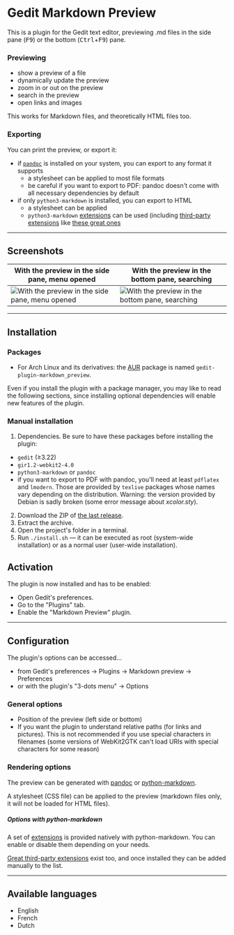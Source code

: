 
# Gedit Markdown Preview

<!-- TODO

Pour la release 2.0 :

- [x] rendu délayé
- [x] autoreload à true
- [ ] bandeau de message vide à l'ouverture ??
- export :
	- [ ] export mixte (md >[p3md]> html >[pandoc]> pdf)
	- [ ] labels on the 3rd page
	- [ ] merge
- tuer les trucs pas terminés :
	- [ ] revealjs
	- [ ] clic-droit
	- [ ] raccourcis claviers
- [ ] numéro de version etc.

----

Pour un moment indéterminé :

- [~] différencier explicitement le chemin d'exécution pour l'ouverture d'un
  fichier (reconnaissance format etc.) d'un reload normal
	- [ ] si un doc est ouvert et que c'est désac et qu'on active, ça ne réagit
	      pas et on ne peut pas recharger
- reveal js https://github.com/jgm/pandoc/wiki/Using-pandoc-to-produce-reveal.js-slides
	- [ ] prefs
		- [ ] rendu fonctionnel
		- [ ] transitions
		- [ ] numéros de pages
		- [ ] paramètres de thème
	- [ ] export
		- [ ] ne pas désactiver l'entrée quand on exporte
		- [ ] rendu fonctionnel
		- [ ] transitions
		- [ ] numéros de pages
		- [ ] paramètres de thème
- print(doc.get_mime_type(), doc.get_content_type())
- [ ] CSS for admonitions (and other default plugins ?)
	- [ ] and pymdown ??
- [ ] bring back the fullscreen, but better

~     TODO -->

This is a plugin for the Gedit text editor, previewing .md files in the side
pane (<kbd>F9</kbd>) or the bottom (<kbd>Ctrl</kbd>+<kbd>F9</kbd>) pane.

### Previewing

- show a preview of a file
- dynamically update the preview
- zoom in or out on the preview
- search in the preview
- open links and images

This works for Markdown files, and theoretically HTML files too.

### Exporting

You can print the preview, or export it:

- if [`pandoc`](https://pandoc.org/) is installed on your system, you can export to any format it supports
	- a stylesheet can be applied to most file formats
	- be careful if you want to export to PDF: pandoc doesn't come with all necessary dependencies by default
- if only `python3-markdown` is installed, you can export to HTML
	- a stylesheet can be applied
	- `python3-markdown` [extensions](https://python-markdown.github.io/extensions/) can be used (including [third-party extensions](https://github.com/Python-Markdown/markdown/wiki/Third-Party-Extensions) like [these great ones](https://facelessuser.github.io/pymdown-extensions/)

<!-- ### Editing assistance -->

<!-- - insert an image in your file -->
<!-- - insert markdown tags in your text with right-click menu or keyboard shortcuts -->

----

## Screenshots

| With the preview in the side pane, menu opened | With the preview in the bottom pane, searching |
|------|------|
| ![With the preview in the side pane, menu opened](https://i.imgur.com/wo2pUrR.png) | ![With the preview in the bottom pane, searching](https://i.imgur.com/NaVogWH.png) |

<!--TODO c'est pas à jour ça-->

----

## Installation

### Packages

- For Arch Linux and its derivatives: the [AUR](https://aur.archlinux.org/packages/gedit-plugin-markdown_preview) package is named `gedit-plugin-markdown_preview`.

Even if you install the plugin with a package manager, you may like to read the
following sections, since installing optional dependencies will enable new
features of the plugin.

### Manual installation

1. Dependencies. Be sure to have these packages before installing the plugin:
  - `gedit` (≥3.22)
  - `gir1.2-webkit2-4.0`
  - `python3-markdown` or `pandoc`
  - if you want to export to PDF with pandoc, you'll need at least `pdflatex`
    and `lmodern`. Those are provided by `texlive` packages whose names vary
    depending on the distribution. Warning: the version provided by Debian is
    sadly broken (some error message about *xcolor.sty*).
2. Download the ZIP of [the last release](https://github.com/maoschanz/gedit-plugin-markdown_preview/releases).
3. Extract the archive.
4. Open the project's folder in a terminal.
5. Run `./install.sh` — it can be executed as root (system-wide installation) or
   as a normal user (user-wide installation).

## Activation

The plugin is now installed and has to be enabled:

- Open Gedit's preferences.
- Go to the "Plugins" tab.
- Enable the "Markdown Preview" plugin.

----

## Configuration

The plugin's options can be accessed…

- from Gedit's preferences → Plugins → Markdown preview → Preferences
- or with the plugin's "3-dots menu" → Options

### General options

- Position of the preview (left side or bottom)
- If you want the plugin to understand relative paths (for links and pictures). This is not recommended if you use special characters in filenames (some versions of WebKit2GTK can't load URIs with special characters for some reason)

### Rendering options

The preview can be generated with [pandoc](https://pandoc.org/) or
[python-markdown](https://python-markdown.github.io/).

A stylesheet (CSS file) can be applied to the preview (markdown files only, it
will not be loaded for HTML files).

##### Options with python-markdown

A set of [extensions](https://python-markdown.github.io/extensions/) is provided
natively with python-markdown. You can enable or disable them depending on your
needs.

[Great third-party extensions](https://facelessuser.github.io/pymdown-extensions/)
exist too, and once installed they can be added manually to the list.

<!-- ##### Options with pandoc -->

<!-- You can decide to render the file: -->

<!-- - directly as HTML (it may then use the CSS file you set); -->
<!--- or as HTML with the stylesheet and javascript code from _revealjs_, to preview-->
<!--the file as a slideshow, which comes with pre-defined themes and slide-->
<!--transition types. (**WORK IN PROGRESS**);-->
<!--- or following what you write as the "custom" option: be sure to write a full-->
<!--correct command whose output will be HTML code, and press "Remember" to save-->
<!--your custom command. (**WORK IN PROGRESS**)-->

<!-- ### Keyboard shortcuts -->

<!-- Customize keyboard shortcuts to add/remove tags (**WORK IN PROGRESS**) -->

----

## Available languages

- English
- French
- Dutch

